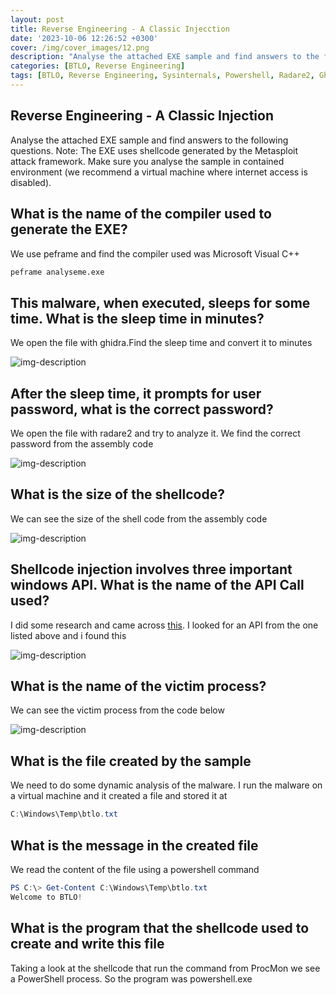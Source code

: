 ```yaml
---
layout: post
title: Reverse Engineering - A Classic Injecction
date: '2023-10-06 12:26:52 +0300'
cover: /img/cover_images/12.png
description: "Analyse the attached EXE sample and find answers to the following questions."
categories: [BTLO, Reverse Engineering]
tags: [BTLO, Reverse Engineering, Sysinternals, Powershell, Radare2, Ghidra]
---
```


## Reverse Engineering - A Classic Injection
Analyse the attached EXE sample and find answers to the following questions.
Note: The EXE uses shellcode generated by the Metasploit attack framework. Make sure you analyse the sample in contained environment (we recommend a virtual machine where internet access is disabled). 

## What is the name of the compiler used to generate the EXE? 

We use peframe and find the compiler used was Microsoft Visual C++
```bash
peframe analyseme.exe
```

## This malware, when executed, sleeps for some time. What is the sleep time in minutes?

We open the file with ghidra.Find the sleep time and convert it to minutes 

![img-description](/assets/img/reverse-classic-injection/1.png)

## After the sleep time, it prompts for user password, what is the correct password?

We open the file with radare2 and try to analyze it. We find the correct password from the assembly code

![img-description](/assets/img/reverse-classic-injection/2.png)

## What is the size of the shellcode?

We can see the size of the shell code from the assembly code

![img-description](/assets/img/reverse-classic-injection/4.png)

## Shellcode injection involves three important windows API. What is the name of the API Call used?

I did some research and came across [this](https://www.solomonsklash.io/syscalls-for-shellcode-injection.html). I looked for an API from the one listed above and i found this

![img-description](/assets/img/reverse-classic-injection/5.png)

## What is the name of the victim process? 

We can see the victim process from the code below

![img-description](/assets/img/reverse-classic-injection/3.png)

## What is the file created by the sample 

We need to do some dynamic analysis of the malware. I run the malware on a virtual machine and it created a file and stored it at

```powershell
C:\Windows\Temp\btlo.txt
```

## What is the message in the created file 

We read the content of the file using a powershell command
```powershell
PS C:\> Get-Content C:\Windows\Temp\btlo.txt
Welcome to BTLO!
```

## What is the program that the shellcode used to create and write this file

Taking a look at the shellcode that run the command from ProcMon we see a PowerShell process. So the program was powershell.exe